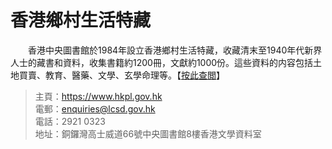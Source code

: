 # 香港鄉村生活特藏

　　香港中央圖書館於1984年設立香港鄉村生活特藏，收藏清末至1940年代新界人士的藏書和資料，收集書籍約1200冊，文獻約1000份。這些資料的内容包括土地買賣、教育、醫藥、文學、玄學命理等。【[按此查閲](https://webcat.hkpl.gov.hk/search/query?match_1=MUST&field_1=text&match_2=PHRASE&field_2=text&match_3=SHOULD&field_3=text&match_4=NOT&field_4=text&filter_collection_group=SC:HKVL_Hong+Kong+Village+Life+%E9%A6%99%E6%B8%AF%E9%84%89%E6%9D%91%E7%94%9F%E6%B4%BB&locale=zh_TW&theme=WEB "香港鄉村生活")】

> 主頁：<https://www.hkpl.gov.hk>  
> 電郵：<enquiries@lcsd.gov.hk>  
> 電話：2921 0323  
> 地址：銅鑼灣高士威道66號中央圖書館8樓香港文學資料室
